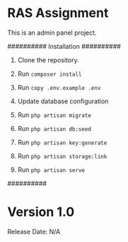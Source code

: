 # RAS Assignment

This is an admin panel project.

##########
Installation
##########

1. Clone the repository.

2. Run `composer install`

3. Run `copy .env.example .env`

4. Update database configuration

5. Run `php artisan migrate`

6. Run `php artisan db:seed`

7. Run `php artisan key:generate`

8. Run `php artisan storage:link`

9. Run `php artisan serve`

##########

Version 1.0
=============

Release Date: N/A
